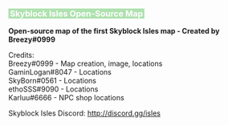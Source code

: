 <!-- This is a comment in the source -->
<h3><span style="background-color: #AFE1AF; color: #ffffff; padding: 0 3px;">Skyblock Isles Open-Source Map</span></h3>
<p><strong>Open-source map of the first Skyblock Isles map - Created by Breezy#0999</strong></p>
<p>Credits:<br>Breezy#0999 - Map creation, image, locations<br>GaminLogan#8047 - Locations<br>SkyBorn#0561 - Locations<br>ethoSSS#9090 - Locations<br>Karluu#6666 - NPC shop locations</p> 

Skyblock Isles Discord: 
<a href="http://discord.gg/isles">http://discord.gg/isles</a>
